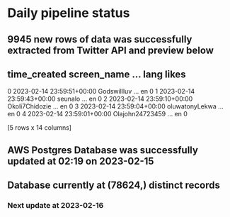 # Daily pipeline status
## 9945 new rows of data was successfully extracted from Twitter API and preview below
##                time_created      screen_name  ... lang likes
0 2023-02-14 23:59:51+00:00      Godswillluv  ...   en     0
1 2023-02-14 23:59:43+00:00          seunalo  ...   en     0
2 2023-02-14 23:59:10+00:00   Okoli7Chidozie  ...   en     0
3 2023-02-14 23:59:04+00:00   oluwatonyLekwa  ...   en     0
4 2023-02-14 23:59:01+00:00  Olajohn24723459  ...   en     0

[5 rows x 14 columns]
## AWS Postgres Database was successfully updated at  02:19 on 2023-02-15
## Database currently at (78624,) distinct records
### Next update at 2023-02-16
